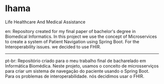 # lhama
Life Healthcare And Medical Assistance

en:
Repository created for my final paper of bachelor's degree in Biomedical Informatics. In this project we use the concept of Microservices to create a system of Patient Navigation using Spring Boot. For the Interoperability issues. we decided to use FHIR.

-----
pt-br:
Repositório criado para o meu trabalho final de bacharelado em Informática Biomédica. Neste projeto, usamos o conceito de microsserviços para criar um sistema de navegação do paciente usando o Spring Boot. Para os problemas de interoperabilidade. nós decidimos usar o FHIR.
